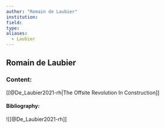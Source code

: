 ```yaml
---
author: "Romain de Laubier"
institution:
field:
type:
aliases:
  - Laubier
---
```


## Romain de Laubier

### Content:
[[@De_Laubier2021-rh|The Offsite Revolution In Construction]]

#### Bibliography:

![[@De_Laubier2021-rh]]